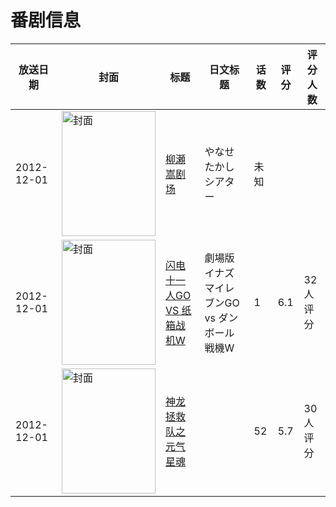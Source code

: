 # 番剧信息

|放送日期|封面|标题|日文标题|话数|评分|评分人数|
|---|---|---|---|---|---|---|
|2012-12-01|<img src="https://lain.bgm.tv/pic/cover/c/32/db/309870_Ia5BZ.jpg" alt="封面" style="width:150px;height:200px;object-fit:cover;">|[柳瀬嵩剧场](https://bangumi.tv/subject/309870)|やなせたかしシアター|未知|||
|2012-12-01|<img src="https://lain.bgm.tv/pic/cover/c/2f/bb/61113_8V5k0.jpg" alt="封面" style="width:150px;height:200px;object-fit:cover;">|[闪电十一人GO VS 纸箱战机W](https://bangumi.tv/subject/61113)|劇場版イナズマイレブンGO vs ダンボール戦機W|1|6.1|32人评分|
|2012-12-01|<img src="https://lain.bgm.tv/pic/cover/c/39/fc/54603_77R3A.jpg" alt="封面" style="width:150px;height:200px;object-fit:cover;">|[神龙拯救队之元气星魂](https://bangumi.tv/subject/54603)||52|5.7|30人评分|
